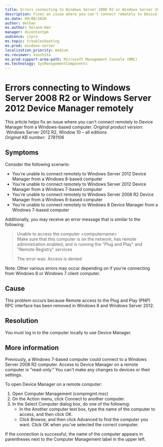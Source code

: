 ```yaml
---
title: Errors connecting to Windows Server 2008 R2 or Windows Server 2012 Device Manager remotely
description: Fixes an issue where you can't connect remotely to Device Manager from a Windows-based computer.
ms.date: 09/08/2020
author: delhan
ms.author: Deland-Han
manager: dscontentpm
audience: itpro
ms.topic: troubleshooting
ms.prod: windows-server
localization_priority: medium
ms.reviewer: kaushika
ms.prod-support-area-path: Microsoft Management Console (MMC)
ms.technology: SysManagementComponents
---
```

# Errors connecting to Windows Server 2008 R2 or Windows Server 2012 Device Manager remotely

This article helps fix an issue where you can't connect remotely to Device Manager from a Windows-based computer.
_Original product version:_ &nbsp;Windows Server 2012 R2, Window 10 – all editions  
_Original KB number:_ &nbsp;2781106

## Symptoms

Consider the following scenario:
- You're unable to connect remotely to Windows Server 2012 Device Manager from a Windows 8-based computer
- You're unable to connect remotely to Windows Server 2012 Device Manager from a Windows 7-based computer
- You're unable to connect remotely to Windows Server 2008 R2 Device Manager from a Windows 8-based computer
- You're unable to connect remotely to Windows 8 Device Manager from a Windows 7-based computer

Additionally, you may receive an error message that is similar to the following:

> Unable to access the computer \<computername>  
Make sure that this computer is on the network, has remote administration enabled, and is running the "Plug and Play" and "Remote Registry" services  
>
> The error was: Access is denied  

Note: Other various errors may occur depending on if you're connecting from Windows 8 or Windows 7 client computer.

## Cause

This problem occurs because Remote access to the Plug and Play (PNP) RPC interface has been removed in Windows 8 and Windows Server 2012.

## Resolution

You must log in to the computer locally to use Device Manager.

## More information

Previously, a Windows 7-based computer could connect to a Windows Server 2008 R2 computer. Access to Device Manager on a remote computer is "read-only." You can't make any changes to devices or their settings.

To open Device Manager on a remote computer:
1. Open Computer Management (compmgmt.msc)
2. On the Action menu, click Connect to another computer.
3. In the Select Computer dialog box, do one of the following:
   - In the Another computer text box, type the name of the computer to access, and then click OK.
   - Click Browse, and then click Advanced to find the computer you want. Click OK when you've selected the correct computer.

If the connection is successful, the name of the computer appears in parentheses next to the Computer Management label in the upper left.

